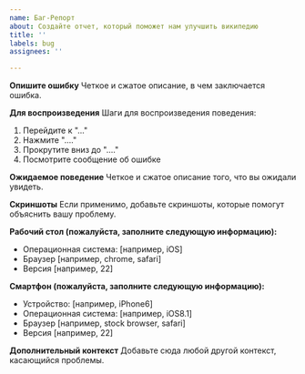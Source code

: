 ```yaml
---
name: Баг-Репорт
about: Создайте отчет, который поможет нам улучшить википедию
title: ''
labels: bug
assignees: ''

---
```


**Опишите ошибку**
Четкое и сжатое описание, в чем заключается ошибка.

**Для воспроизведения**
Шаги для воспроизведения поведения:
1. Перейдите к "..."
2. Нажмите "...."
3. Прокрутите вниз до "...."
4. Посмотрите сообщение об ошибке

**Ожидаемое поведение**
Четкое и сжатое описание того, что вы ожидали увидеть.

**Скриншоты**
Если применимо, добавьте скриншоты, которые помогут объяснить вашу проблему.

**Рабочий стол (пожалуйста, заполните следующую информацию):**
 - Операционная система: [например, iOS]
 - Браузер [например, chrome, safari]
 - Версия [например, 22]

**Смартфон (пожалуйста, заполните следующую информацию):**
 - Устройство: [например, iPhone6]
 - Операционная система: [например, iOS8.1]
 - Браузер [например, stock browser, safari]
 - Версия [например, 22]

**Дополнительный контекст**
Добавьте сюда любой другой контекст, касающийся проблемы.
